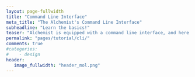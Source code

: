 ```yaml
---
layout: page-fullwidth
title: "Command Line Interface"
meta_title: "The Alchemist's Command Line Interface"
subheadline: "Learn the basics!"
teaser: "Alchemist is equipped with a command line interface, and here is how to use it."
permalink: "pages/tutorial/cli/"
comments: true
#categories:
#    - design
header:
   image_fullwidth: "header_mol.png"
---
```

